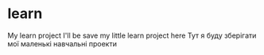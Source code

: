 # learn
My learn project 
I'll be save my little learn project here 
Тут я буду зберігати мої маленькі навчальні проекти 
